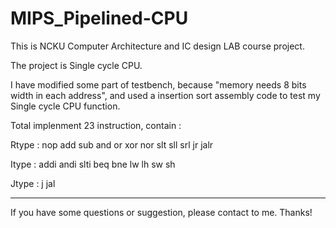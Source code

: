 # MIPS_Pipelined-CPU

This is NCKU Computer Architecture and IC design LAB course project. 

The project is Single cycle CPU.

I have modified some part of testbench, because "memory needs 8 bits width in each address", and used a insertion sort assembly code to test my Single cycle CPU function.


Total implenment 23 instruction, contain :

Rtype :
  nop  add  sub  and  or  xor  nor  slt  sll  srl  jr  jalr
 
Itype :
  addi  andi  slti  beq  bne  lw  lh  sw  sh
  
Jtype :
  j  jal

--------------------------------------------------------------------

If you have some questions or suggestion, please contact to me. Thanks!
    
